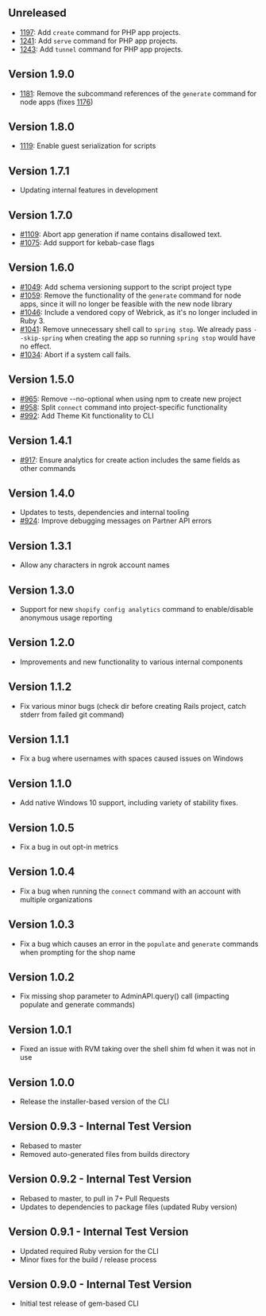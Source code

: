 Unreleased
------
* [1197](https://github.com/Shopify/shopify-app-cli/pull/1197): Add `create` command for PHP app projects.
* [1241](https://github.com/Shopify/shopify-app-cli/pull/1241): Add `serve` command for PHP app projects.
* [1243](https://github.com/Shopify/shopify-app-cli/pull/1243): Add `tunnel` command for PHP app projects.

Version 1.9.0
-------------
* [1181](https://github.com/Shopify/shopify-app-cli/pull/1181): Remove the subcommand references of the `generate` command for node apps (fixes [1176](https://github.com/Shopify/shopify-app-cli/issues/1176))

Version 1.8.0
-------------
* [1119](https://github.com/Shopify/shopify-app-cli/pull/1119): Enable guest serialization for scripts

Version 1.7.1
------
* Updating internal features in development

Version 1.7.0
-----
* [#1109](https://github.com/Shopify/shopify-app-cli/pull/1109): Abort app generation if name contains disallowed text.
* [#1075](https://github.com/Shopify/shopify-app-cli/pull/1075): Add support for kebab-case flags

Version 1.6.0
-----
* [#1049](https://github.com/Shopify/shopify-app-cli/pull/1049): Add schema versioning support to the script project type
* [#1059](https://github.com/Shopify/shopify-app-cli/pull/1059): Remove the functionality of the `generate` command for node apps, since it will no longer be feasible with the new node library
* [#1046](https://github.com/Shopify/shopify-app-cli/pull/1046): Include a vendored copy of Webrick, as it's no longer included in Ruby 3.
* [#1041](https://github.com/Shopify/shopify-app-cli/pull/1041): Remove unnecessary shell call to `spring stop`. We already pass `--skip-spring` when creating the app so running `spring stop` would have no effect.
* [#1034](https://github.com/Shopify/shopify-app-cli/pull/1034): Abort if a system call fails.

Version 1.5.0
-----
* [#965](https://github.com/Shopify/shopify-app-cli/pull/965): Remove --no-optional when using npm to create new project
* [#958](https://github.com/Shopify/shopify-app-cli/pull/958): Split `connect` command into project-specific functionality
* [#992](https://github.com/Shopify/shopify-app-cli/pull/992): Add Theme Kit functionality to CLI

Version 1.4.1
------
* [#917](https://github.com/Shopify/shopify-app-cli/pull/917): Ensure analytics for create action includes the same fields as other commands

Version 1.4.0
------
* Updates to tests, dependencies and internal tooling
* [#924](https://github.com/Shopify/shopify-app-cli/pull/924): Improve debugging messages on Partner API errors

Version 1.3.1
------
* Allow any characters in ngrok account names

Version 1.3.0
------
* Support for new `shopify config analytics` command to enable/disable anonymous usage reporting

Version 1.2.0
------
* Improvements and new functionality to various internal components

Version 1.1.2
------
* Fix various minor bugs (check dir before creating Rails project, catch stderr from failed git command)

Version 1.1.1
------
* Fix a bug where usernames with spaces caused issues on Windows

Version 1.1.0
------
* Add native Windows 10 support, including variety of stability fixes.

Version 1.0.5
------
* Fix a bug in out opt-in metrics

Version 1.0.4
------
* Fix a bug when running the `connect` command with an account with multiple organizations

Version 1.0.3
------
* Fix a bug which causes an error in the `populate` and `generate` commands when prompting for the shop name

Version 1.0.2
------
* Fix missing shop parameter to AdminAPI.query() call (impacting populate and generate commands)

Version 1.0.1
------
* Fixed an issue with RVM taking over the shell shim fd when it was not in use

Version 1.0.0
------
* Release the installer-based version of the CLI

Version 0.9.3 - Internal Test Version
------
* Rebased to master
* Removed auto-generated files from builds directory

Version 0.9.2 - Internal Test Version
------
* Rebased to master, to pull in 7+ Pull Requests
* Updates to dependencies to package files (updated Ruby version)

Version 0.9.1 - Internal Test Version
------
* Updated required Ruby version for the CLI
* Minor fixes for the build / release process

Version 0.9.0 - Internal Test Version
------
* Initial test release of gem-based CLI
